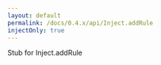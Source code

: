 ```yaml
---
layout: default
permalink: /docs/0.4.x/api/Inject.addRule
injectOnly: true
---
```

Stub for Inject.addRule